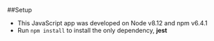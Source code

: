 ##Setup

- This JavaScript app was developed on Node v8.12 and npm v6.4.1
- Run `npm install` to install the only dependency, **jest**
